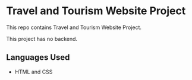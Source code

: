 # Travel and Tourism Website Project
This repo contains Travel and Tourism Website Project.<br/>

This project has no backend. <br/>

## Languages Used <br/>

* HTML and CSS